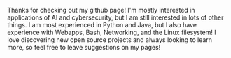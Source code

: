 Thanks for checking out my github page! I'm mostly interested in applications of AI and cybersecurity, but I am still interested in lots of other things. I am most experienced in Python and Java, but I also have experience with Webapps, Bash, Networking, and the Linux filesystem! I love discovering new open source projects and always looking to learn more, so feel free to leave suggestions on my pages!
